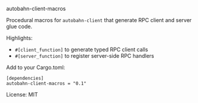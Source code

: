 autobahn-client-macros

Procedural macros for `autobahn-client` that generate RPC client and server glue code.

Highlights:

- `#[client_function]` to generate typed RPC client calls
- `#[server_function]` to register server-side RPC handlers

Add to your Cargo.toml:

```
[dependencies]
autobahn-client-macros = "0.1"
```

License: MIT
